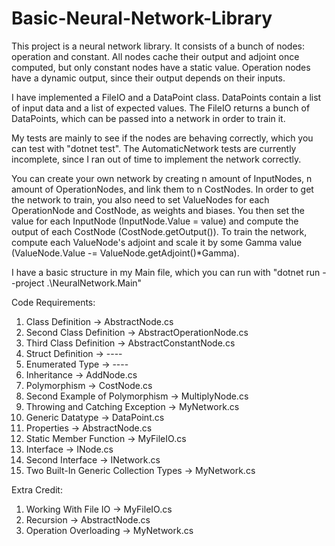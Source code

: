 # Basic-Neural-Network-Library

This project is a neural network library. It consists of a bunch of nodes: operation and constant. All nodes cache their output and adjoint once computed,
but only constant nodes have a static value. Operation nodes have a dynamic output, since their output depends on their inputs.

I have implemented a FileIO and a DataPoint class. DataPoints contain a list of input data and a list of expected values. The FileIO returns a bunch of
DataPoints, which can be passed into a network in order to train it.

My tests are mainly to see if the nodes are behaving correctly, which you can test with "dotnet test". The AutomaticNetwork tests are currently incomplete,
since I ran out of time to implement the network correctly. 

You can create your own network by creating n amount of InputNodes, n amount of OperationNodes, and link them to n CostNodes.
In order to get the network to train, you also need to set ValueNodes for each OperationNode and CostNode, as weights and biases. You then set the
value for each InputNode (InputNode.Value = value) and compute the output of each CostNode (CostNode.getOutput()). To train the network, compute each
ValueNode's adjoint and scale it by some Gamma value (ValueNode.Value -= ValueNode.getAdjoint()*Gamma).

I have a basic structure in my Main file, which you can run with "dotnet run --project .\NeuralNetwork.Main\"

Code Requirements:
1) Class Definition
    -> AbstractNode.cs
2) Second Class Definition
    -> AbstractOperationNode.cs
3) Third Class Definition
    -> AbstractConstantNode.cs
4) Struct Definition
    -> ----
5) Enumerated Type
    -> ----
6) Inheritance
    -> AddNode.cs
7) Polymorphism
    -> CostNode.cs
8) Second Example of Polymorphism
    -> MultiplyNode.cs
9) Throwing and Catching Exception
    -> MyNetwork.cs
10) Generic Datatype
    -> DataPoint.cs
11) Properties
    -> AbstractNode.cs
12) Static Member Function
    -> MyFileIO.cs
13) Interface
    -> INode.cs
14) Second Interface
    -> INetwork.cs
15) Two Built-In Generic Collection Types
    -> MyNetwork.cs

Extra Credit:
1) Working With File IO
    -> MyFileIO.cs
2) Recursion
    -> AbstractNode.cs
3) Operation Overloading
    -> MyNetwork.cs